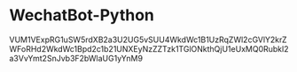 WechatBot-Python
=====

VUM1VExpRG1uSW5rdXB2a3U2UG5vSUU4WkdWc1B1UzRqZWl2cGVlY2krZWFoRHd2WkdWc1Bpd2c1b21UNXEyNzZZTzk1TGlONkthQjU1eUxMQ0Rubkl2a3VvYmt2SnJvb3F2bWlaUG1yYnM9